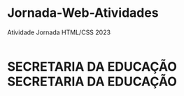 # Jornada-Web-Atividades
Atividade Jornada HTML/CSS 2023 

<!DOCTYPE html>
<html lang="en">
  <head> 
    <meta charset="UTF-8">
    <meta name="viewport" content="width=device-width, initial-scale=1.0">
    <meta http-equiv="X-UA-Compatible" content="ie=edge">
    <img "src= "https://www.educacao.pr.gov.br/sites/default/arquivos_restritos/files/imagem/2021-01/seed_azul-verde.jpg">
    <title> Sobre a SEED</title>
  </head>
  <body>
    <h1>SECRETARIA DA EDUCAÇÃO SECRETARIA DA EDUCAÇÃO</h1>
  </body>
</html>